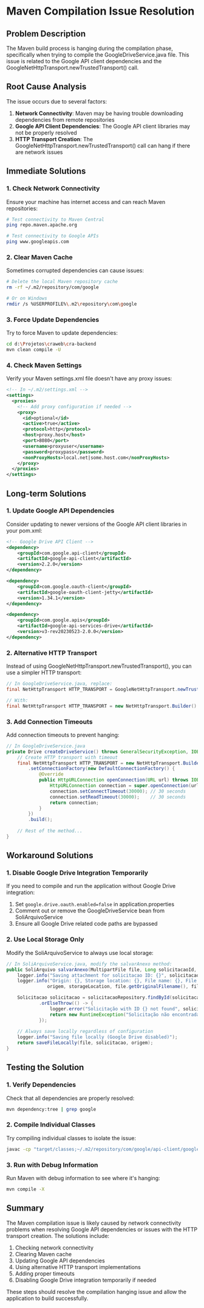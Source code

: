 # Maven Compilation Issue Resolution

## Problem Description

The Maven build process is hanging during the compilation phase, specifically when trying to compile the GoogleDriveService.java file. This issue is related to the Google API client dependencies and the GoogleNetHttpTransport.newTrustedTransport() call.

## Root Cause Analysis

The issue occurs due to several factors:

1. **Network Connectivity**: Maven may be having trouble downloading dependencies from remote repositories
2. **Google API Client Dependencies**: The Google API client libraries may not be properly resolved
3. **HTTP Transport Creation**: The GoogleNetHttpTransport.newTrustedTransport() call can hang if there are network issues

## Immediate Solutions

### 1. Check Network Connectivity

Ensure your machine has internet access and can reach Maven repositories:

```bash
# Test connectivity to Maven Central
ping repo.maven.apache.org

# Test connectivity to Google APIs
ping www.googleapis.com
```

### 2. Clear Maven Cache

Sometimes corrupted dependencies can cause issues:

```bash
# Delete the local Maven repository cache
rm -rf ~/.m2/repository/com/google

# Or on Windows
rmdir /s %USERPROFILE%\.m2\repository\com\google
```

### 3. Force Update Dependencies

Try to force Maven to update dependencies:

```bash
cd d:\Projetos\craweb\cra-backend
mvn clean compile -U
```

### 4. Check Maven Settings

Verify your Maven settings.xml file doesn't have any proxy issues:

```xml
<!-- In ~/.m2/settings.xml -->
<settings>
  <proxies>
    <!-- Add proxy configuration if needed -->
    <proxy>
      <id>optional</id>
      <active>true</active>
      <protocol>http</protocol>
      <host>proxy.host</host>
      <port>8080</port>
      <username>proxyuser</username>
      <password>proxypass</password>
      <nonProxyHosts>local.net|some.host.com</nonProxyHosts>
    </proxy>
  </proxies>
</settings>
```

## Long-term Solutions

### 1. Update Google API Dependencies

Consider updating to newer versions of the Google API client libraries in your pom.xml:

```xml
<!-- Google Drive API Client -->
<dependency>
    <groupId>com.google.api-client</groupId>
    <artifactId>google-api-client</artifactId>
    <version>2.2.0</version>
</dependency>

<dependency>
    <groupId>com.google.oauth-client</groupId>
    <artifactId>google-oauth-client-jetty</artifactId>
    <version>1.34.1</version>
</dependency>

<dependency>
    <groupId>com.google.apis</groupId>
    <artifactId>google-api-services-drive</artifactId>
    <version>v3-rev20230523-2.0.0</version>
</dependency>
```

### 2. Alternative HTTP Transport

Instead of using GoogleNetHttpTransport.newTrustedTransport(), you can use a simpler HTTP transport:

```java
// In GoogleDriveService.java, replace:
final NetHttpTransport HTTP_TRANSPORT = GoogleNetHttpTransport.newTrustedTransport();

// With:
final NetHttpTransport HTTP_TRANSPORT = new NetHttpTransport.Builder().build();
```

### 3. Add Connection Timeouts

Add connection timeouts to prevent hanging:

```java
// In GoogleDriveService.java
private Drive createDriveService() throws GeneralSecurityException, IOException {
    // Create HTTP transport with timeout
    final NetHttpTransport HTTP_TRANSPORT = new NetHttpTransport.Builder()
        .setConnectionFactory(new DefaultConnectionFactory() {
            @Override
            public HttpURLConnection openConnection(URL url) throws IOException {
                HttpURLConnection connection = super.openConnection(url);
                connection.setConnectTimeout(30000); // 30 seconds
                connection.setReadTimeout(30000);    // 30 seconds
                return connection;
            }
        })
        .build();
    
    // Rest of the method...
}
```

## Workaround Solutions

### 1. Disable Google Drive Integration Temporarily

If you need to compile and run the application without Google Drive integration:

1. Set `google.drive.oauth.enabled=false` in application.properties
2. Comment out or remove the GoogleDriveService bean from SoliArquivoService
3. Ensure all Google Drive related code paths are bypassed

### 2. Use Local Storage Only

Modify the SoliArquivoService to always use local storage:

```java
// In SoliArquivoService.java, modify the salvarAnexo method:
public SoliArquivo salvarAnexo(MultipartFile file, Long solicitacaoId, String origem, String storageLocation) throws IOException {
    logger.info("Saving attachment for solicitacao ID: {}", solicitacaoId);
    logger.info("Origin: {}, Storage location: {}, File name: {}, File size: {} bytes", 
               origem, storageLocation, file.getOriginalFilename(), file.getSize());

    Solicitacao solicitacao = solicitacaoRepository.findById(solicitacaoId)
            .orElseThrow(() -> {
                logger.error("Solicitação with ID {} not found", solicitacaoId);
                return new RuntimeException("Solicitação não encontrada");
            });
    
    // Always save locally regardless of configuration
    logger.info("Saving file locally (Google Drive disabled)");
    return saveFileLocally(file, solicitacao, origem);
}
```

## Testing the Solution

### 1. Verify Dependencies

Check that all dependencies are properly resolved:

```bash
mvn dependency:tree | grep google
```

### 2. Compile Individual Classes

Try compiling individual classes to isolate the issue:

```bash
javac -cp "target/classes;~/.m2/repository/com/google/api-client/google-api-client/2.0.0/google-api-client-2.0.0.jar;~/.m2/repository/com/google/http-client/google-http-client/1.42.1/google-http-client-1.42.1.jar;~/.m2/repository/com/google/http-client/google-http-client-gson/1.42.1/google-http-client-gson-1.42.1.jar;~/.m2/repository/com/google/code/gson/gson/2.10.1/gson-2.10.1.jar;~/.m2/repository/com/google/apis/google-api-services-drive/v3-rev20220815-2.0.0/google-api-services-drive-v3-rev20220815-2.0.0.jar" src/main/java/br/adv/cra/service/GoogleDriveService.java
```

### 3. Run with Debug Information

Run Maven with debug information to see where it's hanging:

```bash
mvn compile -X
```

## Summary

The Maven compilation issue is likely caused by network connectivity problems when resolving Google API dependencies or issues with the HTTP transport creation. The solutions include:

1. Checking network connectivity
2. Clearing Maven cache
3. Updating Google API dependencies
4. Using alternative HTTP transport implementations
5. Adding proper timeouts
6. Disabling Google Drive integration temporarily if needed

These steps should resolve the compilation hanging issue and allow the application to build successfully.